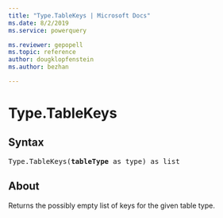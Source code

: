 ```yaml
---
title: "Type.TableKeys | Microsoft Docs"
ms.date: 8/2/2019
ms.service: powerquery

ms.reviewer: gepopell
ms.topic: reference
author: dougklopfenstein
ms.author: bezhan

---
```

# Type.TableKeys

## Syntax

<pre>
Type.TableKeys(<b>tableType</b> as type) as list 
</pre>
  
## About  
Returns the possibly empty list of keys for the given table type.
